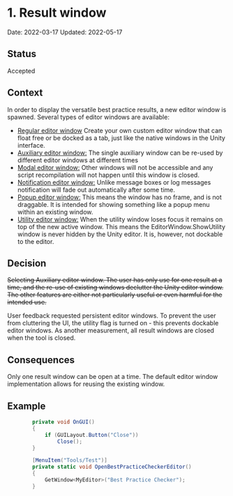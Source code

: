 # 1. Result window

Date: 2022-03-17
Updated: 2022-05-17

## Status

Accepted

## Context

In order to display the versatile best practice results, a new editor window is spawned. Several types of editor windows are available:
- [Regular editor window](https://docs.unity3d.com/ScriptReference/EditorWindow.html) Create your own custom editor window that can float free or be docked as a tab, just like the native windows in the Unity interface.
- [Auxiliary editor window:](https://docs.unity3d.com/ScriptReference/EditorWindow.ShowAuxWindow.html) The single auxiliary window can be re-used by different editor windows at different times
- [Modal editor window:](https://docs.unity3d.com/ScriptReference/EditorWindow.ShowModal.html) Other windows will not be accessible and any script recompilation will not happen until this window is closed.
- [Notification editor window:](https://docs.unity3d.com/ScriptReference/EditorWindow.ShowNotification.html) Unlike message boxes or log messages notification will fade out automatically after some time.
- [Popup editor window:](https://docs.unity3d.com/ScriptReference/EditorWindow.ShowPopup.html) This means the window has no frame, and is not draggable. It is intended for showing something like a popup menu within an existing window.
- [Utility editor window:](https://docs.unity3d.com/ScriptReference/EditorWindow.ShowUtility.html) When the utility window loses focus it remains on top of the new active window. This means the EditorWindow.ShowUtility window is never hidden by the Unity editor. It is, however, not dockable to the editor.

## Decision

~~Selecting Auxiliary editor window. The user has only use for one result at a time, and the re-use of existing windows declutter the Unity editor window. 
The other features are either not particularly useful or even harmful for the intended use.~~

User feedback requested persistent editor windows. To prevent the user from cluttering the UI, the utility flag is turned on - this prevents dockable editor windows.
As another measurement, all result windows are closed when the tool is closed.

## Consequences

Only one result window can be open at a time. The default editor window implementation allows for reusing the existing window.


## Example

```c#
        private void OnGUI()
        {
            if (GUILayout.Button("Close"))
                Close();
        }

        [MenuItem("Tools/Test")]
        private static void OpenBestPracticeCheckerEditor()
        {
            GetWindow<MyEditor>("Best Practice Checker");
        }
```
